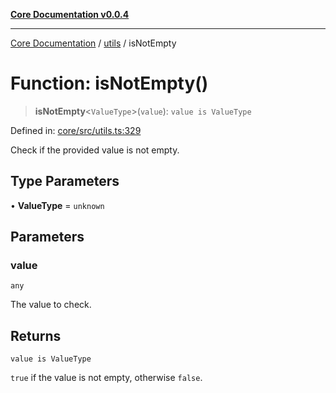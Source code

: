 [**Core Documentation v0.0.4**](../../README.md)

***

[Core Documentation](../../modules.md) / [utils](../README.md) / isNotEmpty

# Function: isNotEmpty()

> **isNotEmpty**\<`ValueType`\>(`value`): `value is ValueType`

Defined in: [core/src/utils.ts:329](https://github.com/stonemjs/core/blob/e4675fc5d1a8e120fdb4d54e226a2496fdda3681/src/utils.ts#L329)

Check if the provided value is not empty.

## Type Parameters

• **ValueType** = `unknown`

## Parameters

### value

`any`

The value to check.

## Returns

`value is ValueType`

`true` if the value is not empty, otherwise `false`.
